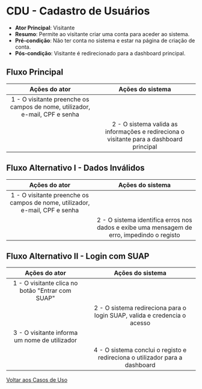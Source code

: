 # CDU - Cadastro de Usuários


* **Ator Principal**: Visitante
* **Resumo**: Permite ao visitante criar uma conta para aceder ao sistema.
* **Pré-condição**: Não ter conta no sistema e estar na página de criação de conta.
* **Pós-condição**: Visitante é redirecionado para a dashboard principal.

## Fluxo Principal

|                                Ações do ator                                |                                     Ações do sistema                                     |
| :-------------------------------------------------------------------------: | :--------------------------------------------------------------------------------------: |
| 1 - O visitante preenche os campos de nome, utilizador, e-mail, CPF e senha |                                                                                          |
|                                                                             | 2 - O sistema valida as informações e redireciona o visitante para a dashboard principal |


## Fluxo Alternativo I - Dados Inválidos

|                                Ações do ator                                |                                      Ações do sistema                                      |
| :-------------------------------------------------------------------------: | :----------------------------------------------------------------------------------------: |
| 1 - O visitante preenche os campos de nome, utilizador, e-mail, CPF e senha |                                                                                            |
|                                                                             | 2 - O sistema identifica erros nos dados e exibe uma mensagem de erro, impedindo o registo |


## Fluxo Alternativo II - Login com SUAP

|                   Ações do ator                  |                               Ações do sistema                              |
| :----------------------------------------------: | :-------------------------------------------------------------------------: |
| 1 - O visitante clica no botão "Entrar com SUAP" |                                                                             |
|                                                  |   2 - O sistema redireciona para o login SUAP, valida e credencia o acesso  |
|   3 - O visitante informa um nome de utilizador  |                                                                             |
|                                                  | 4 - O sistema conclui o registo e redireciona o utilizador para a dashboard |


[Voltar aos Casos de Uso](../cdu.md)
